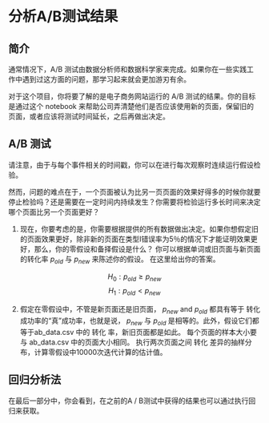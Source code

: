 # 分析A/B测试结果

## 简介

通常情况下，A/B 测试由数据分析师和数据科学家来完成。如果你在一些实践工作中遇到过这方面的问题，那学习起来就会更加游刃有余。

对于这个项目，你将要了解的是电子商务网站运行的 A/B 测试的结果。你的目标是通过这个 notebook 来帮助公司弄清楚他们是否应该使用新的页面，保留旧的页面，或者应该将测试时间延长，之后再做出决定。


## A/B 测试

请注意，由于与每个事件相关的时间戳，你可以在进行每次观察时连续运行假设检验。

然而，问题的难点在于，一个页面被认为比另一页页面的效果好得多的时候你就要停止检验吗？还是需要在一定时间内持续发生？你需要将检验运行多长时间来决定哪个页面比另一个页面更好？

1. 现在，你要考虑的是，你需要根据提供的所有数据做出决定。如果你想假定旧的页面效果更好，除非新的页面在类型I错误率为5％的情况下才能证明效果更好，那么，你的零假设和备择假设是什么？ 你可以根据单词或旧页面与新页面的转化率 $p_{old}$ 与 $p_{new}$ 来陈述你的假设。
在这里给出你的答案。

$$H_0: p_{old} \geq p_{new}$$
$$H_1: p_{old} < p_{new}$$

2. 假定在零假设中，不管是新页面还是旧页面， $p_{new}$ and $p_{old}$ 都具有等于 转化 成功率的“真”成功率，也就是说， $p_{new}$ 与 $p_{old}$ 是相等的。此外，假设它们都等于ab_data.csv 中的 转化 率，新旧页面都是如此。 
每个页面的样本大小要与 ab_data.csv 中的页面大小相同。 
执行两次页面之间 转化 差异的抽样分布，计算零假设中10000次迭代计算的估计值。 

## 回归分析法

在最后一部分中，你会看到，在之前的A / B测试中获得的结果也可以通过执行回归来获取。

